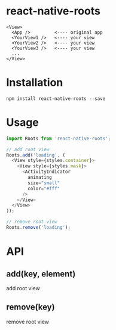 # react-native-roots
```
<View>
  <App />         <---- original app
  <YourView1 />   <---- your view
  <YourView2 />   <---- your view
  <YourView3 />   <---- your view
  ...
</View>
```
# Installation
```shell
npm install react-native-roots --save
```

# Usage
```js
import Roots from 'react-native-roots';

// add root view
Roots.add('loading', (
  <View style={styles.container}>
    <View style={styles.mask}>
      <ActivityIndicator
        animating
        size="small"
        color="#fff"
      />
    </View>
  </View>
));

// remove root view
Roots.remove('loading');
```

# API
## add(key, element)
add root view

## remove(key)
remove root view
